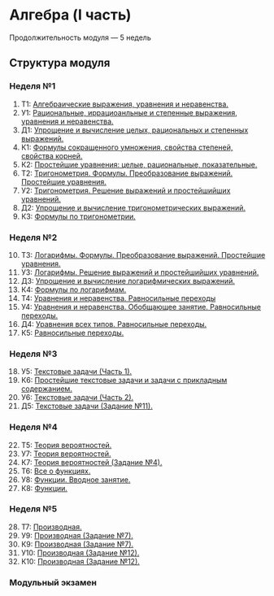 <head>
  <link rel="stylesheet" type="text/css" media="all" href="./../../css/main.css" />
</head>

# Алгебра (I часть)

Продолжительность модуля — 5 недель


## Структура модуля
### Неделя №1
  1. <span class="theory">Т1:</span> [Алгебраические выражения, уравнения и неравенства.](./components/theory/theory-1.md)
  2. <span class="class">У1:</span> [Рациональныe, иррациоанльныe и степенныe выражения, уравнения и неравенства.](./components/class/class-1.md)
  3. <span class="homework">Д1:</span> [Упрощение и вычисление целых, рациональных и степенных выражений.](./components/homework/homework-1.md)
  4. <span class="quiz">К1:</span> [Формулы сокращенного умножения, свойства степеней, свойства корней.](./components/quiz/quiz-1.md)
  5. <span class="quiz">К2:</span> [Простейшие уравнения: целые, рациональные, показательные.](./components/quiz/elementary-ecuations-1.md)
  6. <span class="theory">Т2:</span> [Тригонометрия. Формулы. Преобразование выражений. Простейшие уравнения.](./components/theory/theory-2.md)
  7. <span class="class">У2:</span> [Тригонометрия. Решение выражений и простейшийших уравнений.](./components/class/class-2.md)
  8. <span class="homework">Д2:</span> [Упрощение и вычисление тригонометрических выражений.](./components/homework/homework-2.md)
  9.  <span class="quiz">К3:</span> [Формулы по тригонометрии.](./components/quiz/quiz-3.md)
### Неделя №2
  10. <span class="theory">Т3:</span> [Логарифмы. Формулы. Преобразование выражений. Простейшие уравнения.](./components/theory/theory-3.md)
  11. <span class="class">У3:</span> [Логарифмы. Решение выражений и простейшийших уравнений.](./components/class/class-3.md)
  12. <span class="homework">Д3:</span> [Упрощение и вычисление логарифмических выражений.](./components/homework/homework-3.md)
  13. <span class="quiz">К4:</span> [Формулы по логарифмам.](./components/quiz/quiz-4.md)
  14. <span class="theory">Т4:</span> [Уравнения и неравенства. Равносильные переходы](./components/theory/theory-4.md)
  15. <span class="class">У4:</span> [Уравнения и неравенства. Обобщающее занятие. Равносильные переходы.](./components/class/class-4.md)
  16. <span class="homework">Д4:</span> [Уравнения всех типов. Равносильные переходы.](./components/homework/homework-4.md)
  17. <span class="quiz">К5:</span> [Равносильные переходы.](./components/quiz/quiz-5.md)
### Неделя №3
  18. <span class="class">У5:</span> [Текстовые задачи (Часть 1).](./components/class/class-5.md)
  19. <span class="quiz">К6:</span> [Простейшие текстовые задачи и задачи с прикладным содержанием.](./components/quiz/quiz-6.md)
  20. <span class="class">У6:</span> [Текстовые задачи (Часть 2).](./components/class/class-6.md)
  21. <span class="homework">Д5:</span> [Текстовые задачи (Задание №11).](./components/homework/homework-5.md)
### Неделя №4
  22. <span class="theory">Т5:</span> [Теория вероятностей.](./components/theory/theory-5.md)
  23. <span class="class">У7:</span> [Теория вероятностей.](./components/class/class-7.md)
  24. <span class="quiz">К7:</span> [Теория вероятностей (Задание №4).](./components/quiz/quiz-7.md)
  25. <span class="theory">Т6:</span> [Все о функциях.](./components/theory/theory-6.md)
  26. <span class="class">У8:</span> [Функции. Вводное занятие.](./components/class/class-8.md)
  27. <span class="quiz">К8:</span> [Функции.](./components/quiz/quiz-8.md)
### Неделя №5
  28. <span class="theory">Т7:</span> [Производная.](./components/theory/theory-7.md)
  29. <span class="class">У9:</span> [Производная (Задание №7).](./components/class/class-9.md)
  30. <span class="quiz">К9:</span> [Производная (Задание №7).](./components/quiz/quiz-9.md)
  31. <span class="class">У10:</span> [Производная (Задание №12).](./components/class/class-10.md)
  32. <span class="quiz">К10:</span> [Производная (Задание №12).](./components/quiz/quiz-10.md)
### Модульный экзамен [](./components/exam/exam-1.md)